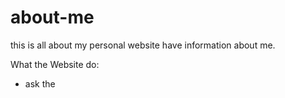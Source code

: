 # about-me
this is all about my personal website have information about me.

What the Website do:
* ask the 
